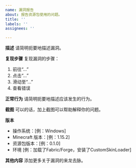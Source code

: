 ```yaml
---
name: 漏洞报告
about: 报告资源包使用的问题。
title: ''
labels: ''
assignees: ''

---
```


**描述**
请简明扼要地描述漏洞。

**复现步骤**
复现漏洞的步骤：
1. 前往“...”
2. 点击“...”
3. 滑动至“...”
4. 查看错误

**正常行为**
请简明扼要地描述应该发生的行为。

**截图**
可以的话，加上截图可以帮助解释你的问题。

**版本**
 - 操作系统：[例：Windows]
 - Minecraft 版本：[例：1.15.2]
 - 资源包版本：[例：0.1.0]
 - 环境 [例：加载了Fabric/Forge，安装了CustomSkinLoader]

**其他内容**
添加更多关于漏洞的来龙去脉。
